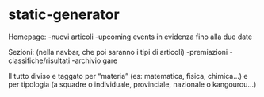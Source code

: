 # static-generator
Homepage: -nuovi articoli -upcoming events in evidenza fino alla due date

Sezioni: (nella navbar, che poi saranno i tipi di articoli) -premiazioni -classifiche/risultati -archivio gare

Il tutto diviso e taggato per “materia” (es: matematica, fisica, chimica…) e per tipologia (a squadre o individuale, provinciale, nazionale o kangourou...)

